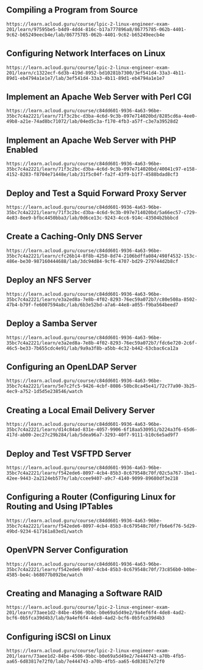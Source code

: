 
## Compiling a Program from Source
```
https://learn.acloud.guru/course/lpic-2-linux-engineer-exam-201/learn/97595be5-b4d9-4dd4-816c-b17a777896a8/86775785-062b-4401-9c62-b65249eecb4e/lab/86775785-062b-4401-9c62-b65249eecb4e
```
## Configuring Network Interfaces on Linux
```
https://learn.acloud.guru/course/lpic-2-linux-engineer-exam-201/learn/c1322ecf-6d3b-419d-8952-bd10281b7300/3ef541d4-33a3-4b11-89d1-eb4794a1e1e7/lab/3ef541d4-33a3-4b11-89d1-eb4794a1e1e7
```



## Implement an Apache Web Server with Perl CGI
```
https://learn.acloud.guru/course/c84dd601-9936-4a63-96be-35bc7c4a2221/learn/71f3c2bc-d3ba-4c6d-9c3b-097e714020bd/8285cd6a-4ee0-49b8-a21e-74ad8bc71072/lab/04ed5c3a-f170-4fb3-a57f-c3e7a39528d2
```
## Implement an Apache Web Server with PHP Enabled
```
https://learn.acloud.guru/course/c84dd601-9936-4a63-96be-35bc7c4a2221/learn/71f3c2bc-d3ba-4c6d-9c3b-097e714020bd/40041c97-e158-4152-8283-f8704e71448e/lab/31f5c04f-fa2f-43f9-b1f7-4588bdad8cf3
```
## Deploy and Test a Squid Forward Proxy Server
```
https://learn.acloud.guru/course/c84dd601-9936-4a63-96be-35bc7c4a2221/learn/71f3c2bc-d3ba-4c6d-9c3b-097e714020bd/5a66ec57-c729-4e83-8ee9-bfbc4450bba3/lab/0d6ce13c-9243-4cc6-914c-43504b2bbbcd
```
## Create a Caching-Only DNS Server
```
https://learn.acloud.guru/course/c84dd601-9936-4a63-96be-35bc7c4a2221/learn/cfc26b14-8f8b-4250-8d74-2106bdffa084/498f4532-153c-486e-be30-987160444688/lab/3dc94d84-9cf6-4707-bd29-279744d2b8cf
```
## Deploy an NFS Server
```
https://learn.acloud.guru/course/c84dd601-9936-4a63-96be-35bc7c4a2221/learn/e3a2ed8a-7e8b-4f02-8293-76ec59a072b7/c80e508a-8502-47b4-b79f-fe6007594a8c/lab/6b3e52bd-a7a6-44e8-a055-f9ba564beed7

```
## Deploy a Samba Server
```
https://learn.acloud.guru/course/c84dd601-9936-4a63-96be-35bc7c4a2221/learn/e3a2ed8a-7e8b-4f02-8293-76ec59a072b7/fdc6e720-2c6f-46c5-be33-7b655cdc4e91/lab/9a9a3f8b-a5bb-4c32-b442-63cbac6ca12a

```
## Configuring an OpenLDAP Server
```
https://learn.acloud.guru/course/c84dd601-9936-4a63-96be-35bc7c4a2221/learn/5e7c2fc5-9426-4cbf-8086-50bc8ca45e41/72c77a90-3b25-4ec9-a752-1d5d5e238546/watch
```
## Creating a Local Email Delivery Server
```
https://learn.acloud.guru/course/c84dd601-9936-4a63-96be-35bc7c4a2221/learn/d14c84ad-831e-4057-9906-6f18aa530951/b224a3f6-65d6-417d-ab00-2ec27c29b284/lab/5dea96a7-3293-40f7-9111-b10c6e5ad9f7

```
## Deploy and Test VSFTPD Server
```
https://learn.acloud.guru/course/c84dd601-9936-4a63-96be-35bc7c4a2221/learn/f542ede6-8097-4cb4-85b3-8c679548c70f/02c5a767-1be1-42ee-9443-2a2124eb577e/lab/ccee9407-a9c7-4140-9099-89680df3e218
```
## Configuring a Router (Configuring Linux for Routing and Using IPTables
```
https://learn.acloud.guru/course/c84dd601-9936-4a63-96be-35bc7c4a2221/learn/f542ede6-8097-4cb4-85b3-8c679548c70f/fb6e6f76-5d29-49bd-9234-617161a83ed1/watch
```
## OpenVPN Server Configuration
```
https://learn.acloud.guru/course/c84dd601-9936-4a63-96be-35bc7c4a2221/learn/f542ede6-8097-4cb4-85b3-8c679548c70f/73c856b0-b0be-4585-be4c-b68077b892be/watch

```
## Creating and Managing a Software RAID
```
https://learn.acloud.guru/course/lpic-2-linux-engineer-exam-201/learn/73aee1d2-84be-4506-9bbc-b0e69a5d49e2/9a4ef6f4-4de8-4ad2-bcf6-0b5fca39d4b3/lab/9a4ef6f4-4de8-4ad2-bcf6-0b5fca39d4b3
```
## Configuring iSCSI on Linux
```
https://learn.acloud.guru/course/lpic-2-linux-engineer-exam-201/learn/73aee1d2-84be-4506-9bbc-b0e69a5d49e2/7e444743-a70b-4fb5-aa65-6d83817e72f0/lab/7e444743-a70b-4fb5-aa65-6d83817e72f0
```


